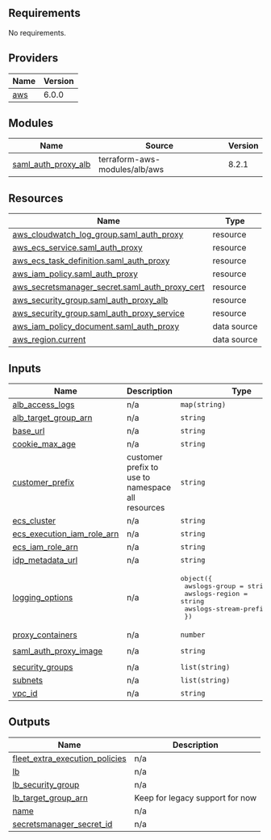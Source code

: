 ## Requirements

No requirements.

## Providers

| Name | Version |
|------|---------|
| <a name="provider_aws"></a> [aws](#provider\_aws) | 6.0.0 |

## Modules

| Name | Source | Version |
|------|--------|---------|
| <a name="module_saml_auth_proxy_alb"></a> [saml\_auth\_proxy\_alb](#module\_saml\_auth\_proxy\_alb) | terraform-aws-modules/alb/aws | 8.2.1 |

## Resources

| Name | Type |
|------|------|
| [aws_cloudwatch_log_group.saml_auth_proxy](https://registry.terraform.io/providers/hashicorp/aws/latest/docs/resources/cloudwatch_log_group) | resource |
| [aws_ecs_service.saml_auth_proxy](https://registry.terraform.io/providers/hashicorp/aws/latest/docs/resources/ecs_service) | resource |
| [aws_ecs_task_definition.saml_auth_proxy](https://registry.terraform.io/providers/hashicorp/aws/latest/docs/resources/ecs_task_definition) | resource |
| [aws_iam_policy.saml_auth_proxy](https://registry.terraform.io/providers/hashicorp/aws/latest/docs/resources/iam_policy) | resource |
| [aws_secretsmanager_secret.saml_auth_proxy_cert](https://registry.terraform.io/providers/hashicorp/aws/latest/docs/resources/secretsmanager_secret) | resource |
| [aws_security_group.saml_auth_proxy_alb](https://registry.terraform.io/providers/hashicorp/aws/latest/docs/resources/security_group) | resource |
| [aws_security_group.saml_auth_proxy_service](https://registry.terraform.io/providers/hashicorp/aws/latest/docs/resources/security_group) | resource |
| [aws_iam_policy_document.saml_auth_proxy](https://registry.terraform.io/providers/hashicorp/aws/latest/docs/data-sources/iam_policy_document) | data source |
| [aws_region.current](https://registry.terraform.io/providers/hashicorp/aws/latest/docs/data-sources/region) | data source |

## Inputs

| Name | Description | Type | Default | Required |
|------|-------------|------|---------|:--------:|
| <a name="input_alb_access_logs"></a> [alb\_access\_logs](#input\_alb\_access\_logs) | n/a | `map(string)` | `{}` | no |
| <a name="input_alb_target_group_arn"></a> [alb\_target\_group\_arn](#input\_alb\_target\_group\_arn) | n/a | `string` | n/a | yes |
| <a name="input_base_url"></a> [base\_url](#input\_base\_url) | n/a | `string` | n/a | yes |
| <a name="input_cookie_max_age"></a> [cookie\_max\_age](#input\_cookie\_max\_age) | n/a | `string` | `"1h"` | no |
| <a name="input_customer_prefix"></a> [customer\_prefix](#input\_customer\_prefix) | customer prefix to use to namespace all resources | `string` | `"fleet"` | no |
| <a name="input_ecs_cluster"></a> [ecs\_cluster](#input\_ecs\_cluster) | n/a | `string` | n/a | yes |
| <a name="input_ecs_execution_iam_role_arn"></a> [ecs\_execution\_iam\_role\_arn](#input\_ecs\_execution\_iam\_role\_arn) | n/a | `string` | n/a | yes |
| <a name="input_ecs_iam_role_arn"></a> [ecs\_iam\_role\_arn](#input\_ecs\_iam\_role\_arn) | n/a | `string` | n/a | yes |
| <a name="input_idp_metadata_url"></a> [idp\_metadata\_url](#input\_idp\_metadata\_url) | n/a | `string` | n/a | yes |
| <a name="input_logging_options"></a> [logging\_options](#input\_logging\_options) | n/a | <pre>object({<br/>    awslogs-group         = string<br/>    awslogs-region        = string<br/>    awslogs-stream-prefix = string<br/>  })</pre> | n/a | yes |
| <a name="input_proxy_containers"></a> [proxy\_containers](#input\_proxy\_containers) | n/a | `number` | `1` | no |
| <a name="input_saml_auth_proxy_image"></a> [saml\_auth\_proxy\_image](#input\_saml\_auth\_proxy\_image) | n/a | `string` | `"itzg/saml-auth-proxy:1.16.1@sha256:5be44e1f1232279774be48f6719a6a3ca0b0510bb2459ee6cf9c5015da1ab60c"` | no |
| <a name="input_security_groups"></a> [security\_groups](#input\_security\_groups) | n/a | `list(string)` | n/a | yes |
| <a name="input_subnets"></a> [subnets](#input\_subnets) | n/a | `list(string)` | n/a | yes |
| <a name="input_vpc_id"></a> [vpc\_id](#input\_vpc\_id) | n/a | `string` | n/a | yes |

## Outputs

| Name | Description |
|------|-------------|
| <a name="output_fleet_extra_execution_policies"></a> [fleet\_extra\_execution\_policies](#output\_fleet\_extra\_execution\_policies) | n/a |
| <a name="output_lb"></a> [lb](#output\_lb) | n/a |
| <a name="output_lb_security_group"></a> [lb\_security\_group](#output\_lb\_security\_group) | n/a |
| <a name="output_lb_target_group_arn"></a> [lb\_target\_group\_arn](#output\_lb\_target\_group\_arn) | Keep for legacy support for now |
| <a name="output_name"></a> [name](#output\_name) | n/a |
| <a name="output_secretsmanager_secret_id"></a> [secretsmanager\_secret\_id](#output\_secretsmanager\_secret\_id) | n/a |
